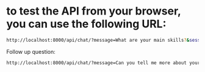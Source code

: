# to test the API from your browser, you can use the following URL:
```bash
http://localhost:8000/api/chat/?message=What are your main skills?&session_id=123e4567-e89b-12d3-a456-426614174000
```
Follow up question:
```bash
http://localhost:8000/api/chat/?message=Can you tell me more about your experience?&session_id=123e4567-e89b-12d3-a456-426614174000
```